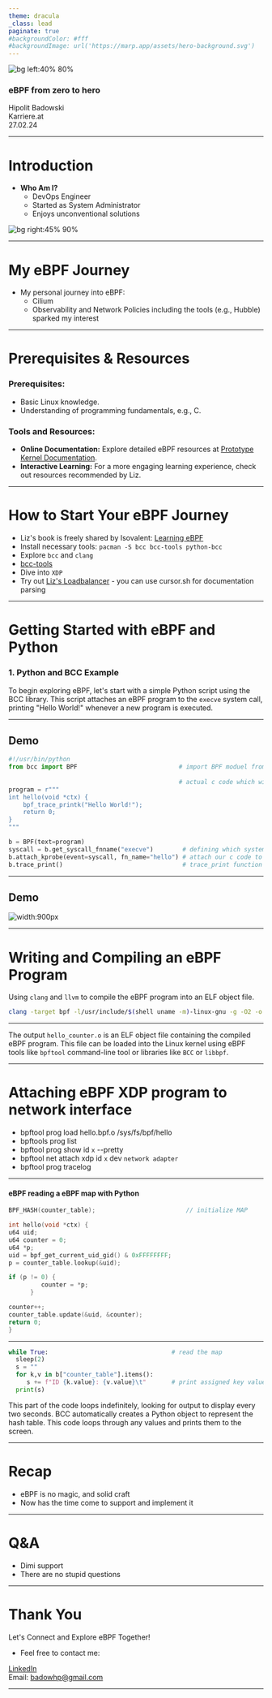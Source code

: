 ```yaml
---
theme: dracula
_class: lead
paginate: true
#backgroundColor: #fff
#backgroundImage: url('https://marp.app/assets/hero-background.svg')
---
```


![bg left:40% 80%](https://ebpf.foundation/wp-content/uploads/sites/9/2023/03/ebpf-icon-292x300.png)

### eBPF from zero to hero

Hipolit Badowski  
Karriere.at  
27.02.24

---

# Introduction

- **Who Am I?**
  - DevOps Engineer 
  - Started as System Administrator
  - Enjoys unconventional solutions

![bg right:45% 90%](ich.png)

---

# My eBPF Journey

- My personal journey into eBPF:
  - Cilium
  - Observability and Network Policies including the tools (e.g., Hubble) sparked my interest

---

# Prerequisites & Resources

### **Prerequisites:**
- Basic Linux knowledge.
- Understanding of programming fundamentals, e.g., C.

### **Tools and Resources:**
- **Online Documentation:** Explore detailed eBPF resources at [Prototype Kernel Documentation](https://prototype-kernel.readthedocs.io/en/latest/bpf/index.html).
- **Interactive Learning:** For a more engaging learning experience, check out resources recommended by Liz.

---

# How to Start Your eBPF Journey

- Liz's book is freely shared by Isovalent: [Learning eBPF](https://cilium.isovalent.com/hubfs/Learning-eBPF%20-%20Full%20book.pdf)
- Install necessary tools: `pacman -S bcc bcc-tools python-bcc`
- Explore `bcc` and `clang`
- [bcc-tools](https://github.com/iovisor/bcc)
- Dive into `XDP`
- Try out [Liz's Loadbalancer](https://github.com/lizrice/lb-from-scratch) - you can use cursor.sh for documentation parsing

---
# Getting Started with eBPF and Python

### **1. Python and BCC Example**

To begin exploring eBPF, let's start with a simple Python script using the BCC library. This script attaches an eBPF program to the `execve` system call, printing "Hello World!" whenever a new program is executed.

---

## Demo

```python
#!/usr/bin/python
from bcc import BPF                            # import BPF moduel from bcc
          
                                               # actual c code which will be loaded into Kernel
program = r"""
int hello(void *ctx) {                          
    bpf_trace_printk("Hello World!");
    return 0;
}
"""

b = BPF(text=program)
syscall = b.get_syscall_fnname("execve")        # defining which systemcall will be used
b.attach_kprobe(event=syscall, fn_name="hello") # attach our c code to syscall
b.trace_print()                                 # trace_print function prints output
```

---

## Demo

![width:900px](diagram.png "eBPF in Action")

---

# Writing and Compiling an eBPF Program


Using `clang` and `llvm` to compile the eBPF program into an ELF object file.
```bash
clang -target bpf -l/usr/include/$(shell uname -m)-linux-gnu -g -O2 -o hello_counter.o -c hello_counter.c
```

---

The output `hello_counter.o` is an ELF object file containing the compiled eBPF program. This file can be loaded into the Linux kernel using eBPF tools like `bpftool` command-line tool or libraries like `BCC` or `libbpf`.


---

# Attaching eBPF XDP program to network interface

- bpftool prog load hello.bpf.o /sys/fs/bpf/hello
- bpftools prog list
- bpftool prog show id `x` --pretty
- bpftool net attach xdp id `x` dev `network adapter`
- bpftool prog tracelog

---

#### eBPF reading a eBPF map with Python

```c
BPF_HASH(counter_table);                         // initialize MAP

int hello(void *ctx) { 
u64 uid;
u64 counter = 0;
u64 *p;
uid = bpf_get_current_uid_gid() & 0xFFFFFFFF; 
p = counter_table.lookup(&uid);

if (p != 0) {
         counter = *p;
      }

counter++;
counter_table.update(&uid, &counter); 
return 0;
}
```  

---


```python
while True:                                  # read the map 
  sleep(2)
  s = ""
  for k,v in b["counter_table"].items():
     s += f"ID {k.value}: {v.value}\t"       # print assigned key values
  print(s)
```

This part of the code loops indefinitely, looking for output to display every two seconds.
BCC automatically creates a Python object to represent the hash table. This code loops through any values and prints them to the screen.

---

# Recap

- eBPF is no magic, and solid craft
- Now has the time come to support and implement it

---

# Q&A


- Dimi support
- There are no stupid questions

---

# Thank You

Let's Connect and Explore eBPF Together!

- Feel free to contact me:

[LinkedIn](https://at.linkedin.com/in/hipolitb)  
Email: [badowhp@gmail.com](mailto:badowhp@gmail.com)

---


